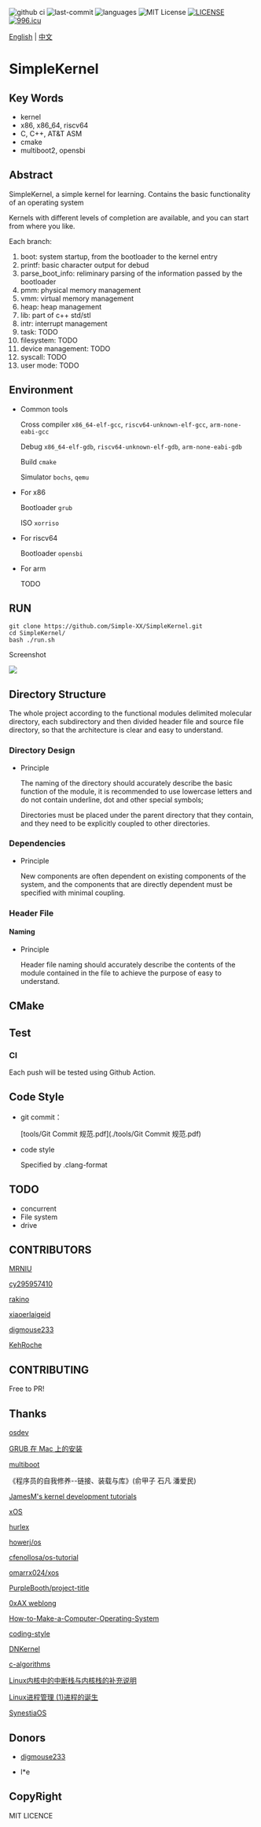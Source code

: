 ![github ci](https://github.com/Simple-XX/SimpleKernel/workflows/CMake/badge.svg) ![last-commit](https://img.shields.io/github/last-commit/google/skia.svg) ![languages](https://img.shields.io/github/languages/count/badges/shields.svg) ![MIT License](https://img.shields.io/github/license/mashape/apistatus.svg) [![LICENSE](https://img.shields.io/badge/license-Anti%20996-blue.svg)](https://github.com/996icu/996.ICU/blob/master/LICENSE) [![996.icu](https://img.shields.io/badge/link-996.icu-red.svg)](https://996.icu)

[English](./README_en.md) | [中文](./README.md)

# SimpleKernel

## Key Words

- kernel
- x86, x86_64, riscv64
- C, C++, AT&T ASM
- cmake
- multiboot2, opensbi

## Abstract

SimpleKernel, a simple kernel for learning. Contains the basic functionality of an operating system

Kernels with different levels of completion are available, and you can start from where you like.

Each branch:

1. boot: system startup, from the bootloader to the kernel entry
2. printf: basic character output for debud
3. parse_boot_info: reliminary parsing of the information passed by the bootloader
4. pmm: physical memory management
5. vmm: virtual memory management
6. heap: heap management
7. lib: part of c++ std/stl
8. intr: interrupt management
9. task: TODO
10. filesystem: TODO
11. device management: TODO
12. syscall: TODO
13. user mode: TODO

## Environment

- Common tools

    Cross compiler `x86_64-elf-gcc`, `riscv64-unknown-elf-gcc`, `arm-none-eabi-gcc`

    Debug `x86_64-elf-gdb`, `riscv64-unknown-elf-gdb`, `arm-none-eabi-gdb`

    Build `cmake`

    Simulator `bochs`, `qemu`

- For x86

    Bootloader `grub`
    
    ISO `xorriso`
    
- For riscv64

    Bootloader `opensbi`
    
- For arm

    TODO

## RUN

```shell
git clone https://github.com/Simple-XX/SimpleKernel.git
cd SimpleKernel/
bash ./run.sh
```

Screenshot

![](https://tva1.sinaimg.cn/large/00831rSTly1gdl6i75r60j317s0u046c.jpg)

## Directory Structure

The whole project according to the functional modules delimited molecular directory, each subdirectory and then divided header file and source file directory, so that the architecture is clear and easy to understand.

### Directory Design

- Principle

    The naming of the directory should accurately describe the basic function of the module, it is recommended to use lowercase letters and do not contain underline, dot and other special symbols;

    Directories must be placed under the parent directory that they contain, and they need to be explicitly coupled to other directories.

### Dependencies

- Principle

    New components are often dependent on existing components of the system, and the components that are directly dependent must be specified with minimal coupling.

### Header File

#### Naming

- Principle

    Header file naming should accurately describe the contents of the module contained in the file to achieve the purpose of easy to understand.

## CMake

## Test

### CI

Each push will be tested using Github Action.

## Code Style

- git commit：

    [tools/Git Commit 规范.pdf](./tools/Git Commit 规范.pdf)

- code style

    Specified by .clang-format

## TODO

- concurrent
- File system
- drive

## CONTRIBUTORS

[MRNIU](https://github.com/MRNIU)

[cy295957410](https://github.com/cy295957410)

[rakino](https://github.com/rakino)

[xiaoerlaigeid](https://github.com/xiaoerlaigeid)

[digmouse233](https://github.com/digmouse233)

[KehRoche](https://github.com/KehRoche)

## CONTRIBUTING

Free to PR!

## Thanks

[osdev](https://wiki.osdev.org)

[GRUB 在 Mac 上的安装](https://wiki.osdev.org/GRUB#Installing_GRUB_2_on_OS_X)

[multiboot](https://www.gnu.org/software/grub/manual/multiboot/multiboot.html)

《程序员的自我修养--链接、装载与库》(俞甲子 石凡 潘爱民)

[JamesM's kernel development tutorials](http://www.jamesmolloy.co.uk/tutorial_html/1.-Environment%20setup.html)

[xOS](https://github.com/fengleicn/xOS)

[hurlex](http://wiki.0xffffff.org/posts/hurlex-8.html)

[howerj/os](https://github.com/howerj/os)

[cfenollosa/os-tutorial](https://github.com/cfenollosa/os-tutorial)

[omarrx024/xos](https://github.com/omarrx024/xos)

[PurpleBooth/project-title](https://gist.github.com/PurpleBooth/109311bb0361f32d87a2%23project-title)

[0xAX weblong](http://0xax.blogspot.com/search/label/asm)

[How-to-Make-a-Computer-Operating-System](https://github.com/SamyPesse/How-to-Make-a-Computer-Operating-System)

[coding-style](https://www.kernel.org/doc/Documentation/process/coding-style.rst)

[DNKernel](https://github.com/morimolymoly/DNKernel)

[c-algorithms](https://github.com/fragglet/c-algorithms)

[Linux内核中的中断栈与内核栈的补充说明](http://blog.chinaunix.net/uid-23769728-id-3077874.html)

[Linux进程管理 (1)进程的诞生](https://www.cnblogs.com/arnoldlu/p/8466928.html)

[SynestiaOS](https://github.com/SynestiaOS/SynestiaOS)

## Donors

- [digmouse233](https://github.com/digmouse233)

- l*e

## CopyRight

MIT LICENCE
